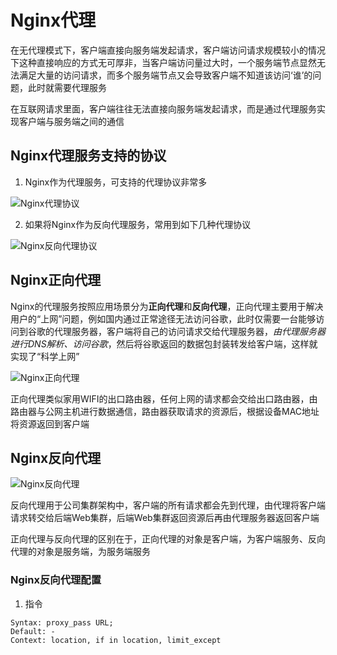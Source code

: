 ﻿# Nginx代理

在无代理模式下，客户端直接向服务端发起请求，客户端访问请求规模较小的情况下这种直接响应的方式无可厚非，当客户端访问量过大时，一个服务端节点显然无法满足大量的访问请求，而多个服务端节点又会导致客户端不知道该访问‘谁’的问题，此时就需要代理服务

在互联网请求里面，客户端往往无法直接向服务端发起请求，而是通过代理服务实现客户端与服务端之间的通信

## Nginx代理服务支持的协议

1. Nginx作为代理服务，可支持的代理协议非常多

![Nginx代理协议](https://www.z4a.net/images/2023/02/22/Nginx86acccdfd3f6b891.png)

2. 如果将Nginx作为反向代理服务，常用到如下几种代理协议

![Nginx反向代理协议](https://www.z4a.net/images/2023/02/22/Nginx0edf6754c904a726.png)

## Nginx正向代理

Nginx的代理服务按照应用场景分为**正向代理**和**反向代理**，正向代理主要用于解决用户的“上网”问题，例如国内通过正常途径无法访问谷歌，此时仅需要一台能够访问到谷歌的代理服务器，客户端将自己的访问请求交给代理服务器，*由代理服务器进行DNS解析、访问谷歌*，然后将谷歌返回的数据包封装转发给客户端，这样就实现了“科学上网”

![Nginx正向代理](https://www.z4a.net/images/2023/02/22/Nginx.png)

正向代理类似家用WIFI的出口路由器，任何上网的请求都会交给出口路由器，由路由器与公网主机进行数据通信，路由器获取请求的资源后，根据设备MAC地址将资源返回到客户端

## Nginx反向代理

![Nginx反向代理](https://www.z4a.net/images/2023/02/22/Nginx0d6d56e6c5c07b33.png)

反向代理用于公司集群架构中，客户端的所有请求都会先到代理，由代理将客户端请求转交给后端Web集群，后端Web集群返回资源后再由代理服务器返回客户端

正向代理与反向代理的区别在于，正向代理的对象是客户端，为客户端服务、反向代理的对象是服务端，为服务端服务

### Nginx反向代理配置

1. 指令

```shell
Syntax: proxy_pass URL;
Default: -
Context: location, if in location, limit_except
```

